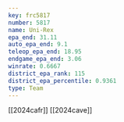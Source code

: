 ```yaml
---
key: frc5817
number: 5817
name: Uni-Rex
epa_end: 31.11
auto_epa_end: 9.1
teleop_epa_end: 18.95
endgame_epa_end: 3.06
winrate: 0.6667
district_epa_rank: 115
district_epa_percentile: 0.9361
type: Team
---
```

[[2024cafr]]
[[2024cave]]
